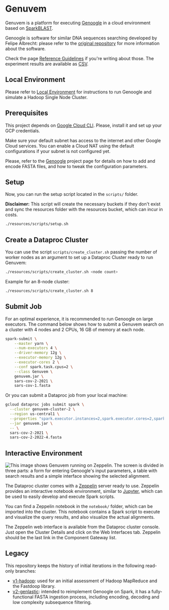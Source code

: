# Genuvem

Genuvem is a platform for executing [Genoogle](https://github.com/felipealbrecht/Genoogle) in a cloud environment based
on [SparkBLAST](https://github.com/sparkblastproject/v2).

Genoogle is software for similar DNA sequences searching developed by Felipe Albrecht: please refer to
the [original repository](https://github.com/felipealbrecht/Genoogle) for more information about the software.

Check the page [Reference Guidelines](docs/references.md) if you're writing about those.
The experiment results are available as [CSV](docs/medicoes.csv).

## Local Environment

Please refer to [Local Environment](docs/environment.md) for instructions to run Genoogle and simulate a Hadoop Single
Node Cluster.

## Prerequisites

This project depends on [Google Cloud CLI](https://cloud.google.com/sdk/docs/install).
Please, install it and set up your GCP credentials.

Make sure your default subnet has access to the internet and other Google Cloud services.
You can enable a Cloud NAT using the default configurations if your subnet is not configured yet.

Please, refer to the [Genoogle](https://github.com/felipealbrecht/Genoogle) project page for details on how to
add and encode FASTA files, and how to tweak the configuration parameters.

## Setup

Now, you can run the setup script located in the `scripts/` folder.

**Disclaimer:** This script will create the necessary buckets if they don't exist and sync the resources folder with the
resources bucket, which can incur in costs.

```bash
./resources/scripts/setup.sh
```

## Create a Dataproc Cluster

You can use the script `scripts/create_cluster.sh` passing the number of worker nodes as an argument to set up a
Dataproc Cluster ready to run Genuvem:

```bash
./resources/scripts/create_cluster.sh <node count>
```

Example for an 8-node cluster:

```bash
./resources/scripts/create_cluster.sh 8
```

## Submit Job

For an optimal experience, it is recommended to run Genoogle on large executors. The command below shows how to submit a
Genuvem search on a cluster with 4 nodes and 2 CPUs, 16 GB of memory at each node.

```bash
spark-submit \
    --master yarn \
    --num-executors 4 \
    --driver-memory 12g \
    --executor-memory 12g \
    --executor-cores 2 \
    --conf spark.task.cpus=2 \
    --class Genuvem \
    genuvem.jar \
    sars-cov-2-2021 \
    sars-cov-1.fasta
```

Or you can submit a Dataproc job from your local machine:

```bash
gcloud dataproc jobs submit spark \
  --cluster genuvem-cluster-2 \
  --region us-central1 \
  --properties "spark.executor.instances=2,spark.executor.cores=2,spark.task.cpus=2,spark.executor.memory=12g,spark.driver.memory=12g" \
  --jar genuvem.jar \
  -- \
  sars-cov-2-2021 \
  sars-cov-2-2022-4.fasta

```

## Interactive Environment

![This image shows Genuvem running on Zeppelin. The screen is divided in three parts: a form for entering Genoogle's
input parameters, a table with search results and a simple interface showing the selected alignment.
](docs/images/zeppelin.png "Genuvem on Zeppelin")

The Dataproc cluster comes with a [Zeppelin](https://zeppelin.apache.org/) server ready to use. Zeppelin provides an
interactive
notebook environment, similar to [Jupyter](https://jupyter.org/), which can be used to easily develop and execute Spark
scripts.

You can find a Zeppelin notebook in the `notebook/` folder, which can be imported into the cluster. This notebook
contains a Spark script to execute and visualize the query results, and also visualize the actual alignments.

The Zeppelin web interface is available from the Dataproc cluster console.
Just open the Cluster Details and click on the Web Interfaces tab. Zeppelin should be the last link in the Component
Gateway list.

## Legacy

This repository keeps the history of initial iterations in the following read-only branches:
- [v1-hadoop](tree/v1-hadoop): used for an initial assessment of Hadoop MapReduce and the Fastdoop library.
- [v2-genlastic](tree/v2-genlastic): intended to reimplement Genoogle on Spark, it has a fully-functional FASTA
  ingestion process, including encoding, decoding and low complexity subsequence filtering.